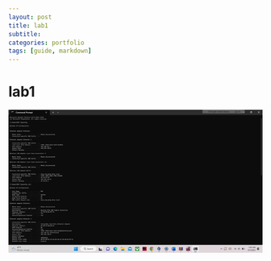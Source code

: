 ```yaml
---
layout: post
title: lab1
subtitle: 
categories: portfolio
tags: [guide, markdown]
---
```




# lab1
![datacamp certification](/assets/images/banners/lab1/1.png)
